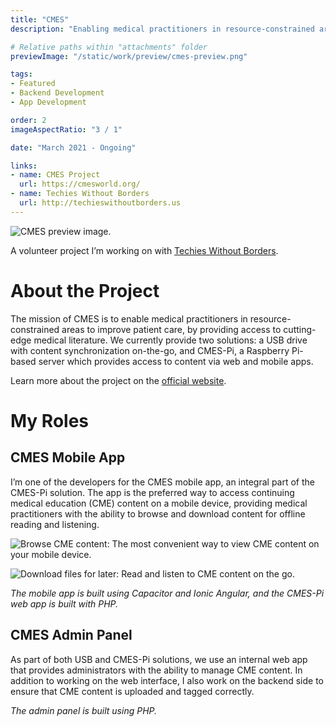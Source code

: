 ```yaml
---
title: "CMES"
description: "Enabling medical practitioners in resource-constrained areas to improve patient care."

# Relative paths within "attachments" folder
previewImage: "/static/work/preview/cmes-preview.png"

tags:
- Featured
- Backend Development
- App Development

order: 2
imageAspectRatio: "3 / 1"

date: "March 2021 - Ongoing"

links:
- name: CMES Project
  url: https://cmesworld.org/
- name: Techies Without Borders
  url: http://techieswithoutborders.us
---
```


![CMES preview image.](/static/work/preview/cmes-preview.png)

A volunteer project I’m working on with [Techies Without Borders](http://techieswithoutborders.us).

# About the Project

The mission of CMES is to enable medical practitioners in resource-constrained areas to improve patient care, by providing access to cutting-edge medical literature. We currently provide two solutions: a USB drive with content synchronization on-the-go, and CMES-Pi, a Raspberry Pi-based server which provides access to content via web and mobile apps.

Learn more about the project on the [official website](https://cmesworld.org/).

# My Roles

## CMES Mobile App

I’m one of the developers for the CMES mobile app, an integral part of the CMES-Pi solution. The app is the preferred way to access continuing medical education (CME) content on a mobile device, providing medical practitioners with the ability to browse and download content for offline reading and listening.

![Browse CME content: The most convenient way to view CME content on your mobile device.](/static/work/cmes/browse-cme-content.png)

![Download files for later: Read and listen to CME content on the go.](/static/work/cmes/download-for-later.png)


*The mobile app is built using Capacitor and Ionic Angular, and the CMES-Pi web app is built with PHP.*

## CMES Admin Panel
As part of both USB and CMES-Pi solutions, we use an internal web app that provides administrators with the ability to manage CME content. In addition to working on the web interface, I also work on the backend side to ensure that CME content is uploaded and tagged correctly.

*The admin panel is built using PHP.*